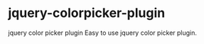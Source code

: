 jquery-colorpicker-plugin
=========================

jquery color picker plugin
Easy to use jquery color picker plugin.
